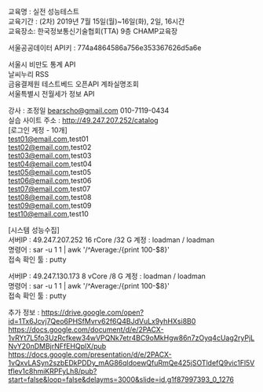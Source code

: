 교육명 : 실전 성능테스트  
교육기간 : (2차) 2019년 7월 15일(월)~16일(화), 2일, 16시간  
교육장소: 한국정보통신기술협회(TTA) 9층 CHAMP교육장  



서울공공데이터 API키 : 774a4864586a756e353367626d5a6e


서울시 비만도 통계 API  
날씨누리 RSS  
금융결제원 테스트베드 오픈API 계좌실명조회  
서울특별시 전월세가 정보 API   


  
강사 : 조정일 bearscho@gmail.com   010-7119-0434    
실습 사이트 주소 : http://49.247.207.252/catalog  
[로그인 계정 - 10개]  
test01@email.com,test01  
test02@email.com,test02  
test03@email.com,test03  
test04@email.com,test04  
test05@email.com,test05  
test06@email.com,test06  
test07@email.com,test07  
test08@email.com,test08  
test09@email.com,test09  
test10@email.com,test10  



[시스템 성능수집]  
서버IP : 49.247.207.252     16 rCore /32 G
계정 : loadman / loadman  
명령어 : sar -u 1 1 | awk '/^Average:/{print 100-$8}'  
접속 확인 툴 : putty  


서버IP : 49.247.130.173       8 vCore  /8 G
계정 : loadman / loadman  
명령어 : sar -u 1 1 | awk '/^Average:/{print 100-$8}'  
접속 확인 툴 : putty  

추가 정보 : https://drive.google.com/open?id=1Tx6Jcvj7Qeo6PHSfMvrv62f6Q4BJdVuLx9yhHXsi8B0
            https://docs.google.com/document/d/e/2PACX-1vRYt7L5fo3UzRcfkew34wVPQNk7etr4BC9oMkHgw86n7zOyq4cUag2ryPjLNvY20nDMBjrNFfEHQplX/pub
            https://docs.google.com/presentation/d/e/2PACX-1vQxvLASyn2szbEDkPDDy_mAG86qldoewQfuRmQe425jSOTldefQ9vic1Fl5Vtflev1c8hmiKRPFyLh8/pub?start=false&loop=false&delayms=3000&slide=id.g1f87997393_0_1276

